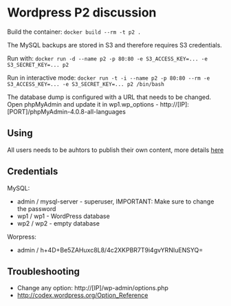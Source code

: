 Wordpress P2 discussion
=======================

Build the container: `docker build --rm -t p2 .`

The MySQL backups are stored in S3 and therefore requires S3 credentials.

Run with: `docker run -d --name p2 -p 80:80 -e S3_ACCESS_KEY=... -e S3_SECRET_KEY=... p2`

Run in interactive mode:  `docker run -t -i --name p2 -p 80:80 --rm -e S3_ACCESS_KEY=... -e S3_SECRET_KEY=... p2 /bin/bash`

The database dump is configured with a URL that needs to be changed. 
Open phpMyAdmin and update it in wp1.wp_options - http://[IP]:[PORT]/phpMyAdmin-4.0.8-all-languages


Using
-----

All users needs to be auhtors to publish their own content, more details [here](http://codex.wordpress.org/Roles_and_Capabilities)


Credentials
-----------

MySQL:

 * admin / mysql-server - superuser, IMPORTANT: Make sure to change the password
 * wp1 / wp1 - WordPress database
 * wp2 / wp2 - empty database


Worpress:

 * admin / h+4D+Be5ZAHuxc8L8/4c2XKPBR7T9i4gvYRNIuENSYQ=


Troubleshooting
---------------


 * Change any option: http://[IP]/wp-admin/options.php
  *  http://codex.wordpress.org/Option_Reference

